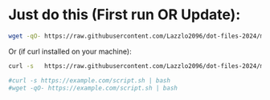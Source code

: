 # Just do this (First run OR Update):

```sh
wget -qO- https://raw.githubusercontent.com/Lazzlo2096/dot-files-2024/main/install_or_update.sh | bash
```
Or (if curl installed on your machine):
```sh
curl -s   https://raw.githubusercontent.com/Lazzlo2096/dot-files-2024/main/install_or_update.sh | bash
```

```sh
#curl -s https://example.com/script.sh | bash
#wget -qO- https://example.com/script.sh | bash
```
